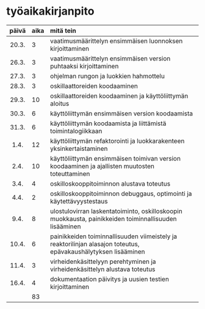# työaikakirjanpito

| päivä | aika | mitä tein  |
| :----:|:-----| :-----|
| 20.3. | 3    | vaatimusmäärittelyn ensimmäisen luonnoksen kirjoittaminen |
| 26.3. | 3    | vaatimusmäärittelyn ensimmäisen version puhtaaksi kirjoittaminen |
| 27.3. | 3    | ohjelman rungon ja luokkien hahmottelu |
| 28.3. | 3    | oskillaattoreiden koodaaminen |
| 29.3. | 10   | oskillaattoreiden koodaaminen ja käyttöliittymän aloitus |
| 30.3. | 6    | käyttöliittymän ensimmäisen version koodaamista |
| 31.3. | 6    | käyttöliittymän koodaamista ja liittämistä toimintalogiikkaan |
| 1.4.  | 12   | käyttöliittymän refaktorointi ja luokkarakenteen yksinkertaistaminen |
| 2.4.  | 10   | käyttöliittymän ensimmäisen toimivan version koodaaminen ja ajallisten muutosten toteuttaminen |
| 3.4.  | 4    | oskilloskooppitoiminnon alustava toteutus |
| 4.4.  | 2    | oskilloskooppitoiminnon debuggaus, optimointi ja käytettävyystestaus |
| 9.4.  | 8    | ulostulovirran laskentatoiminto, oskilloskoopin muokkausta, painikkeiden toiminnallisuuden lisääminen |
| 10.4. | 6    | painikkeiden toiminnallisuuden viimeistely ja reaktorilinjan alasajon toteutus, epävakaushälytyksen lisääminen |
| 11.4. | 3    | virheidenkäsittelyyn perehtyminen ja virheidenkäsittelyn alustava toteutus |
| 16.4. | 4    | dokumentaation päivitys ja uusien testien kirjoittaminen |
|   | 83    |  |
